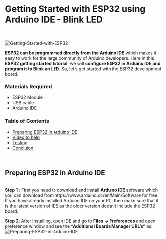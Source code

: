 # Getting Started with ESP32 using Arduino IDE - Blink LED
<br>

![Getting-Started-with-ESP32](https://user-images.githubusercontent.com/101488769/177843270-5a49b027-cc02-4f93-9d6b-e9cbb667edcb.png)
<br>

<b> ESP32 can be programmed directly from the Arduino IDE</b> which makes it easy to work for the large community of Arduino developers. Here in this <b> ESP32 getting started tutorial</b>, we will <b> configure ESP32 in Arduino IDE and program it to Blink an LED.</b> So, let’s get started with the ESP32 development board.

 

### Materials Required
* ESP32 Module
* USB cable
* Arduino IDE

### Table of Contents
* [Preparing ESP32 in Arduino IDE](#Preparing_ESP32_in_Arduino_IDE)
* [Video to help](#video_to_help)
* [Testing](#testing)
* [Concluion](#concluion)
<br>


## Preparing ESP32 in Arduino IDE
<br>
<b> Step 1</b> : First you need to download and install <b> Arduino IDE </b> software which you can download from https://www.arduino.cc/en/Main/Software for free. If you have already installed Arduino IDE on your PC, then make sure that it is the latest version of IDE as the older version doesn’t include the ESP32 board.
<br>

<b> Step 2</b>: After installing, open IDE and go to <b> Files -> Preferences </b> and open preference window and see the <b> “Additional Boards Manager URL’s” </b> as:
![Preparing-ESP32-in-Arduino-IDE](https://user-images.githubusercontent.com/101488769/177851701-3bb32d05-e64d-43be-a215-1e50e4355377.png)



